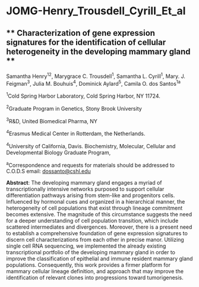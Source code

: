 # JOMG-Henry_Trousdell_Cyrill_Et_al
## ** Characterization of gene expression signatures for the identification of cellular heterogeneity in the developing mammary gland ** 

Samantha Henry<sup>1</sup><sup>2</sup>, Marygrace C. Trousdell<sup>1</sup>, Samantha L. Cyrill<sup>1</sup>, Mary. J. Feigman<sup>3</sup>, Julia M. Bouhuis<sup>4</sup>, Dominick Aylard<sup>5</sup>, Camila O. dos Santos<sup>1a</sup> 

<sup>1</sup>Cold Spring Harbor Laboratory, Cold Spring Harbor, NY 11724. 

<sup>2</sup>Graduate Program in Genetics, Stony Brook University

<sup>3</sup>R&D, United Biomedical Pharma, NY 

<sup>4</sup>Erasmus Medical Center in Rotterdam, the Netherlands.

<sup>4</sup>University of California, Davis. Biochemistry, Molecular, Cellular and Developmental Biology Graduate Program, 

<sup>a</sup>Correspondence   and   requests   for   materials   should   be   addressed   to C.O.D.S email: dossanto@cshl.edu

**Abstract**: The developing mammary gland engages a myriad of transcriptionally intensive networks purposed to support cellular differentiation pathways arising from stem-like and progenitors cells. Influenced by hormonal cues and organized in a hierarchical manner, the heterogeneity of cell populations that exist through lineage commitment becomes extensive. The magnitude of this circumstance suggests the need for a deeper understanding of cell population transition, which include scattered intermediates and divergences. Moreover, there is a present need to establish a comprehensive foundation of gene expression signatures to discern cell characterizations from each other in precise manor. Utilizing single cell RNA sequencing, we implemented the already existing transcriptional portfolio of the developing mammary gland in order to improve the classification of epithelial and immune resident mammary gland populations. Consequently, this work provides a firmer platform for mammary cellular lineage definition, and approach that may improve the identification of relevant clones into progressions toward tumorigenesis. 
